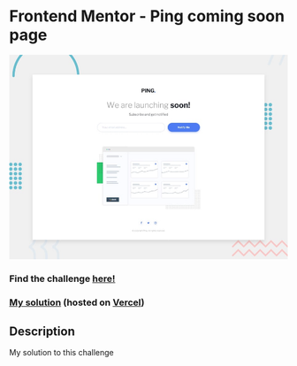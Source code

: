 # Frontend Mentor - Ping coming soon page

![Design preview for the Ping coming soon page coding challenge](./design/desktop-preview.jpg)

### Find the challenge [**here!**](https://www.frontendmentor.io/challenges/ping-single-column-coming-soon-page-5cadd051fec04111f7b848da)

### [My solution]() (hosted on [Vercel](https://vercel.com/))

## Description

My solution to this challenge
